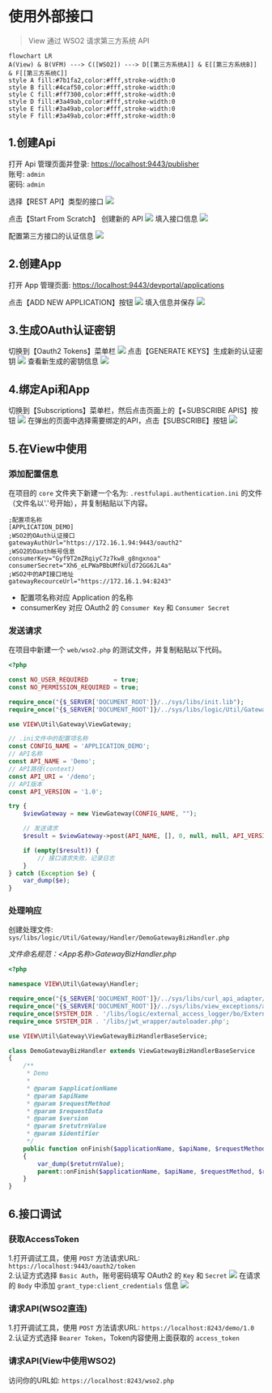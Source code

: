 # 使用外部接口

> View 通过 WSO2 请求第三方系统 API

```mermaid
flowchart LR
A(View) & B(VFM) ---> C([WSO2]) ---> D[[第三方系统A]] & E[[第三方系统B]] & F[[第三方系统C]]
style A fill:#7b1fa2,color:#fff,stroke-width:0
style B fill:#4caf50,color:#fff,stroke-width:0
style C fill:#ff7300,color:#fff,stroke-width:0
style D fill:#3a49ab,color:#fff,stroke-width:0
style E fill:#3a49ab,color:#fff,stroke-width:0
style F fill:#3a49ab,color:#fff,stroke-width:0
```

## 1.创建Api

打开 Api 管理页面并登录: [https://localhost:9443/publisher](https://localhost:9443/publisher)
<br>
账号: `admin`     
密码: `admin`

选择【REST API】类型的接口
![](/image/screenshots/wso2/user/3.png)

点击【Start From Scratch】 创建新的 API
![](/image/screenshots/wso2/user/4.png)
填入接口信息
![](/image/screenshots/wso2/user/5.png)

配置第三方接口的认证信息
![](/image/screenshots/wso2/user/6.png)

## 2.创建App

打开 App 管理页面: [https://localhost:9443/devportal/applications](https://localhost:9443/devportal/applications)

点击【ADD NEW APPLICATION】按钮
![](/image/screenshots/wso2/user/7.png)
填入信息并保存
![](/image/screenshots/wso2/user/8.png)

## 3.生成OAuth认证密钥
切换到【Oauth2 Tokens】菜单栏
![](/image/screenshots/wso2/user/oauth-1.png)
点击【GENERATE KEYS】生成新的认证密钥
![](/image/screenshots/wso2/user/oauth-2.png)
查看新生成的密钥信息
![](/image/screenshots/wso2/user/oauth-3.png)

## 4.绑定Api和App
切换到【Subscriptions】菜单栏，然后点击页面上的【+SUBSCRIBE APIS】按钮
![](/image/screenshots/wso2/user/subscribe-1.png)
在弹出的页面中选择需要绑定的API，点击【SUBSCRIBE】按钮
![](/image/screenshots/wso2/user/subscribe-2.png)

## 5.在View中使用

### 添加配置信息

在项目的 `core` 文件夹下新建一个名为: `.restfulapi.authentication.ini` 的文件（文件名以'.'号开始），并复制粘贴以下内容。
```ini{5-6}
;配置项名称
[APPLICATION_DEMO]
;WSO2的OAuth认证接口
gatewayAuthUrl="https://172.16.1.94:9443/oauth2"
;WSO2的Oauth帐号信息
consumerKey="Gyf9T2mZRqiyC7z7kw8_g8ngxnoa"
consumerSecret="Xh6_eLPWaPBbUMfkUld72GG6JL4a"
;WSO2中的API接口地址
gatewayRecourceUrl="https://172.16.1.94:8243"
```
- 配置项名称对应 Application 的名称
- consumerKey 对应 OAuth2 的 `Consumer Key` 和 `Consumer Secret`

### 发送请求

在项目中新建一个 `web/wso2.php` 的测试文件，并复制粘贴以下代码。

```php
<?php

const NO_USER_REQUIRED       = true;
const NO_PERMISSION_REQUIRED = true;

require_once("{$_SERVER['DOCUMENT_ROOT']}/../sys/libs/init.lib");
require_once("{$_SERVER['DOCUMENT_ROOT']}/../sys/libs/logic/Util/Gateway/ViewGateway.lib");

use VIEW\Util\Gateway\ViewGateway;

// .ini文件中的配置项名称
const CONFIG_NAME = 'APPLICATION_DEMO';
// API名称
const API_NAME = 'Demo';
// API路径(context)
const API_URI = '/demo';
// API版本
const API_VERSION = '1.0';

try {
    $viewGateway = new ViewGateway(CONFIG_NAME, "");

    // 发送请求
    $result = $viewGateway->post(API_NAME, [], 0, null, null, API_VERSION, true, 2, API_URI);

    if (empty($result)) {
        // 接口请求失败，记录日志
    }
} catch (Exception $e) {
    var_dump($e);
}
```

### 处理响应
创建处理文件: `sys/libs/logic/Util/Gateway/Handler/DemoGatewayBizHandler.php`

*文件命名规范：<App名称>GatewayBizHandler.php*

```php
<?php

namespace VIEW\Util\Gateway\Handler;

require_once("{$_SERVER['DOCUMENT_ROOT']}/../sys/libs/curl_api_adapter/curl.lib");
require_once("{$_SERVER['DOCUMENT_ROOT']}/../sys/libs/view_exceptions/autoloader.php");
require_once(SYSTEM_DIR . '/libs/logic/external_access_logger/bo/ExternalAccessLogger.lib');
require_once SYSTEM_DIR . '/libs/jwt_wrapper/autoloader.php';

use VIEW\Util\Gateway\ViewGatewayBizHandlerBaseService;

class DemoGatewayBizHandler extends ViewGatewayBizHandlerBaseService
{
    /**
     * Demo
     *
     * @param $applicationName
     * @param $apiName
     * @param $requestMethod
     * @param $requestData
     * @param $version
     * @param $retutrnValue
     * @param $identifier
     */
    public function onFinish($applicationName, $apiName, $requestMethod, $requestData, $version, $retutrnValue, $identifier)
    {
        var_dump($retutrnValue);
        parent::onFinish($applicationName, $apiName, $requestMethod, $requestData, $version, $retutrnValue, $identifier);
    }
}
```

## 6.接口调试

### 获取AccessToken

1.打开调试工具，使用 `POST` 方法请求URL: `https://localhost:9443/oauth2/token`
<br>
2.认证方式选择 `Basic Auth`，账号密码填写 OAuth2 的 `Key` 和 `Secret`
![](/image/screenshots/wso2/user/14.png)
在请求的 `Body` 中添加 `grant_type:client_credentials` 信息
![](/image/screenshots/wso2/user/15.png)

### 请求API(WSO2直连)
1.打开调试工具，使用 `POST` 方法请求URL: `https://localhost:8243/demo/1.0`
<br>
2.认证方式选择 `Bearer Token`，Token内容使用上面获取的 `access_token`

### 请求API(View中使用WSO2)
访问你的URL如: `https://localhost:8243/wso2.php`